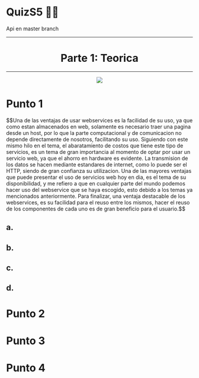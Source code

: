 # QuizS5 👨‍💻
Api en master branch
***
<h1 align="center">Parte 1: Teorica</h1>

***
<p align="center">
  <img src="https://user-images.githubusercontent.com/112618198/200992609-7f4afe40-934e-46fd-bd2f-d0df4f6a855d.png">
</p>


<h1>Punto 1</h1>
$$Una de las ventajas de usar webservices es la facilidad de su uso, ya que como estan almacenados en web, solamente es necesario traer una pagina desde un host, por lo que la parte computacional y de comunicacion no depende directamente de nosotros, facilitando su uso. Siguiendo con este mismo hilo en el tema, el abaratamiento de costos que tiene este tipo de servicios, es un tema de gran importancia al momento de optar por usar un servicio web, ya que el ahorro en hardware es evidente. La transmision de los datos se hacen mediante estandares de internet, como lo puede ser el HTTP, siendo de gran confianza su utilizacion. Una de las mayores ventajas que puede presentar el uso de servicios web hoy en dia, es el tema de su disponibilidad, y me refiero a que en cualquier parte del mundo podemos hacer uso del webservice que se haya escogido, esto debido a los temas ya mencionados anteriormente. Para finalizar, una ventaja destacable de los webservices, es su facilidad para el reuso entre los mismos, hacer el reuso de los componentes de cada uno es de gran beneficio para el usuario.$$
<h2>a.</h2>
<h2>b.</h2>
<h2>c.</h2>
<h2>d.</h2>
<h1>Punto 2</h1>
<h1>Punto 3</h1>
<h1>Punto 4</h1>
